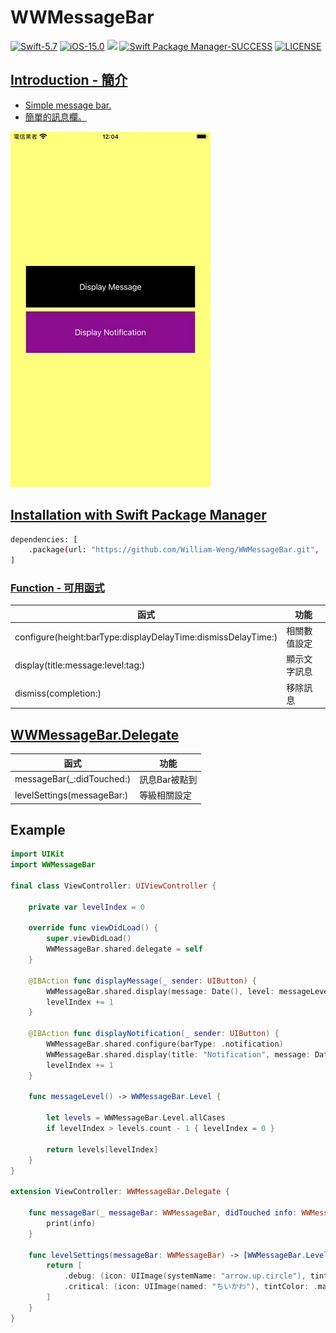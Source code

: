# WWMessageBar

[![Swift-5.7](https://img.shields.io/badge/Swift-5.7-orange.svg?style=flat)](https://developer.apple.com/swift/) [![iOS-15.0](https://img.shields.io/badge/iOS-15.0-pink.svg?style=flat)](https://developer.apple.com/swift/) ![](https://img.shields.io/github/v/tag/William-Weng/WWMessageBar) [![Swift Package Manager-SUCCESS](https://img.shields.io/badge/Swift_Package_Manager-SUCCESS-blue.svg?style=flat)](https://developer.apple.com/swift/) [![LICENSE](https://img.shields.io/badge/LICENSE-MIT-yellow.svg?style=flat)](https://developer.apple.com/swift/)

## [Introduction - 簡介](https://swiftpackageindex.com/William-Weng)
- [Simple message bar.](https://github.com/JanGorman/SwiftMessageBar)
- [簡單的訊息欄。](https://www.appcoda.com.tw/interactive-animation-uiviewpropertyanimator/)

![](./Example.webp)

## [Installation with Swift Package Manager](https://medium.com/彼得潘的-swift-ios-app-開發問題解答集/使用-spm-安裝第三方套件-xcode-11-新功能-2c4ffcf85b4b)

```bash
dependencies: [
    .package(url: "https://github.com/William-Weng/WWMessageBar.git", .upToNextMajor(from: "1.2.0"))
]
```

### [Function - 可用函式](https://ezgif.com/video-to-webp)
|函式|功能|
|-|-|
|configure(height:barType:displayDelayTime:dismissDelayTime:)|相關數值設定|
|display(title:message:level:tag:)|顯示文字訊息|
|dismiss(completion:)|移除訊息|

## [WWMessageBar.Delegate](https://mockuphone.com/)
|函式|功能|
|-|-|
|messageBar(_:didTouched:)|訊息Bar被點到|
|levelSettings(messageBar:)|等級相關設定|

## Example
```swift
import UIKit
import WWMessageBar

final class ViewController: UIViewController {
    
    private var levelIndex = 0
    
    override func viewDidLoad() {
        super.viewDidLoad()
        WWMessageBar.shared.delegate = self
    }
    
    @IBAction func displayMessage(_ sender: UIButton) {
        WWMessageBar.shared.display(message: Date(), level: messageLevel())
        levelIndex += 1
    }
    
    @IBAction func displayNotification(_ sender: UIButton) {
        WWMessageBar.shared.configure(barType: .notification)
        WWMessageBar.shared.display(title: "Notification", message: Date(), level: messageLevel(), tag: "[Notification]")
        levelIndex += 1
    }
    
    func messageLevel() -> WWMessageBar.Level {
        
        let levels = WWMessageBar.Level.allCases
        if levelIndex > levels.count - 1 { levelIndex = 0 }
        
        return levels[levelIndex]
    }
}

extension ViewController: WWMessageBar.Delegate {
    
    func messageBar(_ messageBar: WWMessageBar, didTouched info: WWMessageBar.MessageInformation) {
        print(info)
    }
    
    func levelSettings(messageBar: WWMessageBar) -> [WWMessageBar.Level : WWMessageBar.LevelSetting]? {
        return [
            .debug: (icon: UIImage(systemName: "arrow.up.circle"), tintColor: .lightGray, fontColor: .red),
            .critical: (icon: UIImage(named: "ちいかわ"), tintColor: .magenta, fontColor: .black),
        ]
    }
}
```
